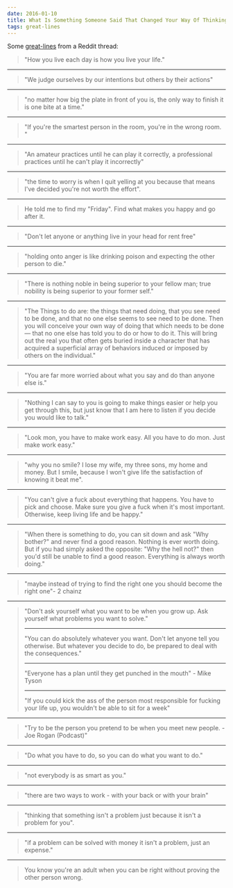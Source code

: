 ```yaml
---
date: 2016-01-10
title: What Is Something Someone Said That Changed Your Way Of Thinking Forever
tags: great-lines
---
```



Some [great-lines](https://www.reddit.com/r/AskReddit/comments/406d65/what_is_something_someone_said_that_changed_your/) from a Reddit thread:

> "How you live each day is how you live your life."
> 

---------

> "We judge ourselves by our intentions but others by their actions"

---------

> "no matter how big the plate in front of you is, the only way to finish it is one bite at a time."

---------

> "If you're the smartest person in the room, you're in the wrong room. "

---------

> "An amateur practices until he can play it correctly, a professional practices until he can't play it incorrectly"

---------

> "the time to worry is when I quit yelling at you because that means I've decided you're not worth the effort".

---------

> He told me to find my "Friday". Find what makes you happy and go after it.

---------

> "Don't let anyone or anything live in your head for rent free"

---------

> "holding onto anger is like drinking poison and expecting the other person to die."

---------

> "There is nothing noble in being superior to your fellow man; true nobility is being superior to your former self."

---------

> "The Things to do are: the things that need doing, that you see need to be done, and that no one else seems to see need to be done. Then you will conceive your own way of doing that which needs to be done — that no one else has told you to do or how to do it. This will bring out the real you that often gets buried inside a character that has acquired a superficial array of behaviors induced or imposed by others on the individual."

---------

> "You are far more worried about what you say and do than anyone else is."

---------

> "Nothing I can say to you is going to make things easier or help you get through this, but just know that I am here to listen if you decide you would like to talk."

---------

> "Look mon, you have to make work easy. All you have to do mon. Just make work easy."

---------

> "why you no smile? I lose my wife, my three sons, my home and money. But I smile, because I won't give life the satisfaction of knowing it beat me".

---------

> "You can't give a fuck about everything that happens. You have to pick and choose. Make sure you give a fuck when it's most important. Otherwise, keep living life and be happy."

---------

> "When there is something to do, you can sit down and ask "Why bother?" and never find a good reason. Nothing is ever worth doing. But if you had simply asked the opposite: "Why the hell not?" then you'd still be unable to find a good reason. Everything is always worth doing."

---------

> "maybe instead of trying to find the right one you should become the right one"- 2 chainz

---------

> "Don't ask yourself what you want to be when you grow up. Ask yourself what problems you want to solve."
> 
> ---------
> 
> "You can do absolutely whatever you want. Don't let anyone tell you otherwise. But whatever you decide to do, be prepared to deal with the consequences."
> 
> ---------
> 
> "Everyone has a plan until they get punched in the mouth" - Mike Tyson
> 
> ---------
> 
> "If you could kick the ass of the person most responsible for fucking your life up, you wouldn't be able to sit for a week"
> 
 ---------
> 
> "Try to be the person you pretend to be when you meet new people. -Joe Rogan (Podcast)"

---------

> "Do what you have to do, so you can do what you want to do."

---------

> "not everybody is as smart as you."

---------

> "there are two ways to work - with your back or with your brain"

---------

> "thinking that something isn't a problem just because it isn't a problem for you".

---------

> "if a problem can be solved with money it isn't a problem, just an expense."

---------

> You know you're an adult when you can be right without proving the other person wrong.